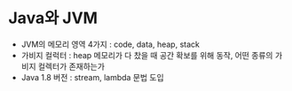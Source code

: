 # Java와 JVM

- JVM의 메모리 영역 4가지 : code, data, heap, stack
- 가비지 컬럭터 : heap 메모리가 다 찼을 때 공간 확보를 위해 동작, 어떤 종류의 가비지 컬렉터가 존재하는가
- Java 1.8 버전 : stream, lambda 문법 도입

